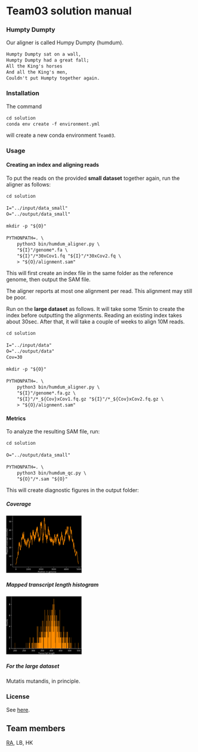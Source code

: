# Team03 solution manual

### Humpty Dumpty

Our aligner is called Humpy Dumpty (humdum).

    Humpty Dumpty sat on a wall,
    Humpty Dumpty had a great fall;
    All the King's horses
    And all the King's men,
    Couldn't put Humpty together again.



### Installation

The command
```{shell script}
cd solution
conda env create -f environment.yml
```
will create a new conda environment `Team03`.


### Usage

#### Creating an index and aligning reads

To put the reads 
on the provided **small dataset**
together again, 
run the aligner as follows:

```
cd solution

I="../input/data_small"
O="../output/data_small"

mkdir -p "${O}"

PYTHONPATH=. \
    python3 bin/humdum_aligner.py \
    "${I}"/genome*.fa \
    "${I}"/*30xCov1.fq "${I}"/*30xCov2.fq \
    > "${O}/alignment.sam"
```

This will first create an index file
in the same folder as the reference genome,
then output the SAM file.

The aligner reports at most one alignment per read.
This alignment may still be poor.


Run on the **large dataset** as follows.
It will take some 15min to create the index
before outputting the alignments.
Reading an existing index takes about 30sec.
After that, it will take a couple of weeks
to align 10M reads.

```{shell script}
cd solution

I="../input/data"
O="../output/data"
Cov=30

mkdir -p "${O}"

PYTHONPATH=. \
    python3 bin/humdum_aligner.py \
    "${I}"/genome*.fa.gz \
    "${I}"/*_${Cov}xCov1.fq.gz "${I}"/*_${Cov}xCov2.fq.gz \
    > "${O}/alignment.sam"
```



#### Metrics

To analyze the resulting SAM file, run:

```{shell script}
cd solution

O="../output/data_small"

PYTHONPATH=. \
    python3 bin/humdum_qc.py \
    "${O}"/*.sam "${O}"
```

This will create diagnostic figures in 
the output folder:

##### Coverage 
<img src="output/data_small/alignment.sam.coverage.png" width="40%"/>

##### Mapped transcript length histogram
<img src="output/data_small/alignment.sam.tlenhist.png" width="40%"/>

##### For the large dataset

Mutatis mutandis, in principle. 


### License

See [here](solution/license.txt).


## Team members

[RA](https://github.com/numpde/), LB, HK
